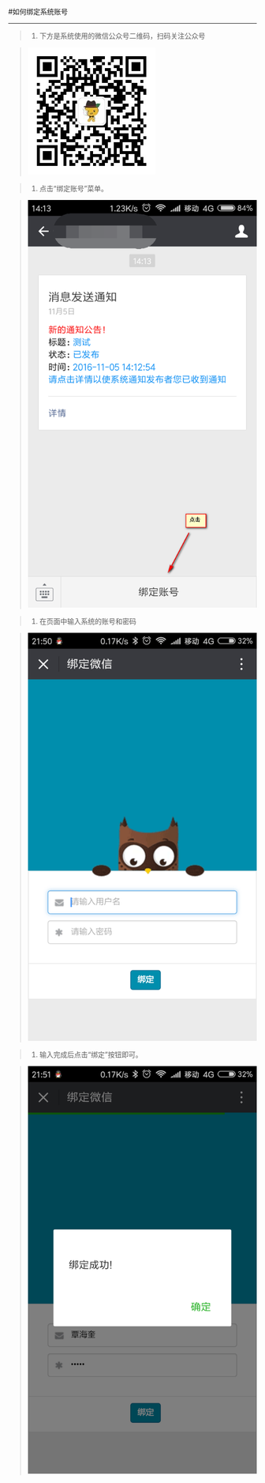 #如何绑定系统账号

-----


>1.  下方是系统使用的微信公众号二维码，扫码关注公众号

>  ![](/assets/weixin/qrcode_for_gh_cd69460996bd_258.jpg)

>1.  点击“绑定账号”菜单。

>    ![](/assets/weixin/点击绑定.png)

>1.  在页面中输入系统的账号和密码

>  ![](/assets/weixin/bangding.png)

>1.  输入完成后点击“绑定”按钮即可。

>  ![](/assets/weixin/bangdingcheng.png)

